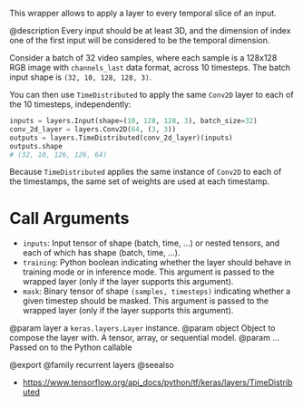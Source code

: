 This wrapper allows to apply a layer to every temporal slice of an input.

@description
Every input should be at least 3D, and the dimension of index one of the
first input will be considered to be the temporal dimension.

Consider a batch of 32 video samples, where each sample is a 128x128 RGB
image with `channels_last` data format, across 10 timesteps.
The batch input shape is `(32, 10, 128, 128, 3)`.

You can then use `TimeDistributed` to apply the same `Conv2D` layer to each
of the 10 timesteps, independently:

```python
inputs = layers.Input(shape=(10, 128, 128, 3), batch_size=32)
conv_2d_layer = layers.Conv2D(64, (3, 3))
outputs = layers.TimeDistributed(conv_2d_layer)(inputs)
outputs.shape
# (32, 10, 126, 126, 64)
```

Because `TimeDistributed` applies the same instance of `Conv2D` to each of
the timestamps, the same set of weights are used at each timestamp.

# Call Arguments
- `inputs`: Input tensor of shape (batch, time, ...) or nested tensors,
    and each of which has shape (batch, time, ...).
- `training`: Python boolean indicating whether the layer should behave in
    training mode or in inference mode. This argument is passed to the
    wrapped layer (only if the layer supports this argument).
- `mask`: Binary tensor of shape `(samples, timesteps)` indicating whether
    a given timestep should be masked. This argument is passed to the
    wrapped layer (only if the layer supports this argument).

@param layer a `keras.layers.Layer` instance.
@param object Object to compose the layer with. A tensor, array, or sequential model.
@param ... Passed on to the Python callable

@export
@family recurrent layers
@seealso
+ <https://www.tensorflow.org/api_docs/python/tf/keras/layers/TimeDistributed>
